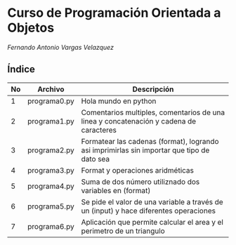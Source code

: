 # Curso de Programación Orientada a Objetos

*Fernando Antonio Vargas Velazquez*

## Índice

|No|Archivo     |Descripción         |
|--|------------|--------------------|
|1 |programa0.py|Hola mundo en python|
|2 |programa1.py|Comentarios multiples, comentarios de una linea y concatenación y cadena de caracteres|
|3 |programa2.py|Formatear las cadenas (format), logrando asi imprimirlas sin importar que tipo de dato sea|
|4 |programa3.py|Format y operaciones aridméticas|
|5 |programa4.py|Suma de dos número utiliznado dos variables en (format)|
|6 |programa5.py|Se pide el valor de una variable a través de un (input) y hace diferentes operaciones|
|7 |programa6.py|Aplicación que permite calcular el area y el perimetro de un triangulo|